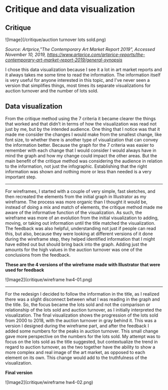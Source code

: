 # Critique and data visualization
## Critique

 ![Image](/critique/auction turnover lots sold.png)
 
*Source: Artprice,"The Contemporary Art Market Report 2019", Accessed November 10, 2019, https://www.artprice.com/artprice-reports/the-contemporary-art-market-report-2019/general-synopsis*

I chose this data visualization because I see it a lot in art market reports and it always takes me some time to read the information. The information itself is very useful for anyone interested in this topic, and I've never seen a version that simplifies things, most times its separate visualizations for auction turnover and the number of lots sold.

## Data visualization

From the critique method using the 7 criteria it became clearer the things that worked and that didn’t in terms of how the visualization was read not just by me, but by the intended audience. One thing that I notice was that it made me consider the changes I would make from the smallest change, like font size, to whether there is another type of visualization that can convey the information better. Because the graph for the 7 criteria was easier to remember with each change that I would consider I would always have in mind the graph and how my change could impact the other areas. But the main benefit of the critique method was considering the audience in relation to the information, not just the infographic. Establishing that the right information was shown and nothing more or less than needed is a very important step. 
______

For wireframes, I started with a couple of very simple, fast sketches, and then recreated the elements from the initial graph in Illustrator as my wireframe. The process was more organic than I thought it would be, instead of doing a mix and match of elements, the critique method made me aware of the informative function of the visualization. As such, the wireframe was more of an evolution from the initial visualization to adding, moving, or taking out information until the title matched the visualization. The feedback was also helpful, understanding not just if people can read this, but also, because they were looking at different versions of it done during the wireframe step, they helped identified information that I might have edited out but should bring back into the graph. Adding just the amounts for the high values in the auction turnover was one of the conclusions from the feedback.

**These are the 4 versions of the wireframe made with Illustrator that were used for feedback**

 ![Image2](critique/wireframe hw4-01.png)

______

For the redesign I decided to follow the information in the title, as I realized there was a slight disconnect between what I was reading in the graph and the title. So, the focus became the lots sold and not the comparison or relationship of the lots sold and auction turnover, as I initially interpreted the visualization. The final visualization shows the progression of the lots sold from 2000 to 2018, with the auction turnover in gray behind it. This was a version I designed during the wireframe part, and after the feedback I added some numbers for the peaks in auction turnover. This small change gave more perspective on the numbers for the lots sold. My attempt was to focus on the lots sold as the title suggested, but contextualize the trend in regard to auction turnover, as the two together have the ability to show a more complex and real image of the art market, as opposed to each element on its own. This change would add to the truthfulness of the visualization.

**Final version**

![Image2](critique/wireframe hw4-02.png)


